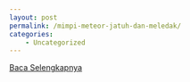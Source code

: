 ```yaml
---
layout: post
permalink: /mimpi-meteor-jatuh-dan-meledak/
categories:
    - Uncategorized
---
```


[Baca Selengkapnya](/06)